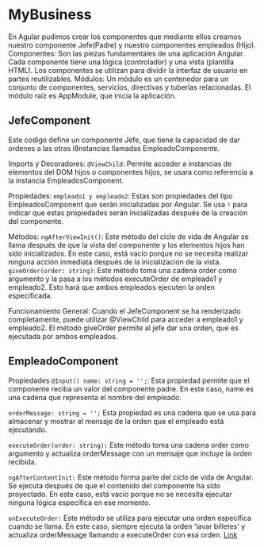 # MyBusiness
En Agular pudimos crear los componentes que mediante ellos creamos nuestro componente Jefe(Padre) y nuestro componentes empleados (Hijo).
Componentes: Son las piezas fundamentales de una aplicación Angular. Cada componente tiene una lógica (controlador) y una vista (plantilla HTML). Los componentes se utilizan para dividir la interfaz de usuario en partes reutilizables.
Módulos: Un módulo es un contenedor para un conjunto de componentes, servicios, directivas y tuberías relacionadas. El módulo raíz es AppModule, que inicia la aplicación.

## JefeComponent
Este codigo define  un componente Jefe, que tiene la capacidad de dar ordenes a las otras i8nstancias llamadas EmpleadoComponente.

Imports y Decoradores:
`@ViewChild`: Permite acceder a instancias de elementos del DOM hijos o componentes hijos, se usara como referencia a la instancia EmpleadosComponent.

Propiedades:
`empleado1 y empleado2`: Estas son propiedades del tipo EmpleadosComponent que serán inicializadas por Angular. Se usa `!` para indicar que estas propiedades serán inicializadas después de la creación del componente.

Métodos:
`ngAfterViewInit()`: Este método del ciclo de vida de Angular se llama después de que la vista del componente y los elementos hijos han sido inicializados. En este caso, está vacío porque no se necesita realizar ninguna acción inmediata después de la inicialización de la vista.
`giveOrder(order: string)`: Este método toma una cadena order como argumento y la pasa a los métodos executeOrder de empleado1 y empleado2. Esto hará que ambos empleados ejecuten la orden especificada.

Funcionamiento General:
Cuando el JefeComponent se ha renderizado completamente, puede utilizar @ViewChild para acceder a empleado1 y empleado2.
El método giveOrder permite al jefe dar una orden, que es ejecutada por ambos empleados.

## EmpleadoComponent
Propiedades
`@Input() name: string = '';`: Esta propiedad permite que el componente reciba un valor del componente padre. En este caso, name es una cadena que representa el nombre del empleado.

`orderMessage: string = '';`
Esta propiedad es una cadena que se usa para almacenar y mostrar el mensaje de la orden que el empleado está ejecutando.

`executeOrder(order: string):`
Este método toma una cadena order como argumento y actualiza orderMessage con un mensaje que incluye la orden recibida.

`ngAfterContentInit:` Este método forma parte del ciclo de vida de Angular. Se ejecuta después de que el contenido del componente ha sido proyectado. En este caso, está vacío porque no se necesita ejecutar ninguna lógica específica en ese momento.

`onExecuteOrder:` Este método se utiliza para ejecutar una orden específica cuando se llama. En este caso, siempre ejecuta la orden 'lavar billetes' y actualiza orderMessage llamando a executeOrder con esa orden.
[Link](https://youtu.be/88elJy_boY8)